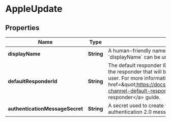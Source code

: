

# AppleUpdate


## Properties

| Name | Type | Description | Notes |
|------------ | ------------- | ------------- | -------------|
|**displayName** | **String** | A human-friendly name used to identify the integration. &#x60;displayName&#x60; can be unset by changing it to &#x60;null&#x60;. |  [optional] |
|**defaultResponderId** | **String** | The default responder ID for the integration. This is the ID of the responder that will be used to send messages to the user. For more information, refer to &lt;a href&#x3D;\&quot;https://docs.smooch.io/guide/switchboard/#per-channel-default-responder\&quot;&gt;Per-channel default responder&lt;/a&gt; guide.  |  [optional] |
|**authenticationMessageSecret** | **String** | A secret used to create the state value when sending Apple authentication 2.0 messages |  [optional] |



